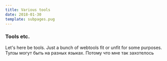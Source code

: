 ```yaml
---
title: Various tools
date: 2018-01-30
template: subpages.pug
---
```


### Tools etc.   


Let's here be tools.  Just a bunch of webtools fit or unfit for some purposes. Тулзы могут быть на разных языках. 
Потому что мне так захотелось
